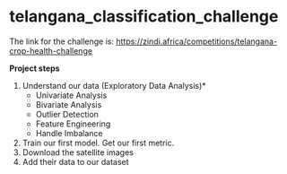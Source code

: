 # telangana_classification_challenge

The link for the challenge is:
https://zindi.africa/competitions/telangana-crop-health-challenge


**Project steps**
1. Understand our data (Exploratory Data Analysis)* 
    - Univariate Analysis
    - Bivariate Analysis
    - Outlier Detection
    - Feature Engineering
    - Handle Imbalance
2. Train our first model. Get our first metric.
3. Download the satellite images
4. Add their data to our dataset

